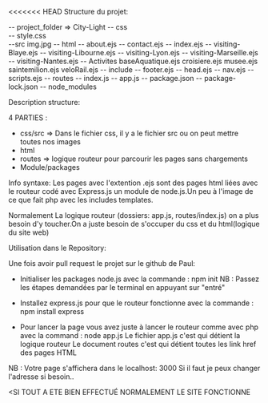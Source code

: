 <<<<<<< HEAD
Structure du projet:


-- project_folder  => City-Light
 -- css                           
    -- style.css                
    --src
        img.jpg
 -- html
    -- about.ejs
    -- contact.ejs
    -- index.ejs
    -- visiting-Blaye.ejs
    -- visiting-Libourne.ejs
    -- visiting-Lyon.ejs
    -- visiting-Marseille.ejs
    -- visiting-Nantes.ejs
    -- Activites
        baseAquatique.ejs
        croisiere.ejs
        musee.ejs
        saintemilion.ejs
        veloRail.ejs
    -- include
        -- footer.ejs
        -- head.ejs
        -- nav.ejs
        -- scripts.ejs
 -- routes
    -- index.js
 -- app.js
 -- package.json
 -- package-lock.json
 -- node_modules

 Description structure:

 4 PARTIES :

 - css/src => Dans le fichier css, il y a le fichier src ou on peut    mettre toutes nos images
 - html
 - routes => logique routeur pour parcourir les pages sans chargements
 - Module/packages


Info syntaxe:
Les pages avec l'extention .ejs sont des pages html liées avec le routeur codé avec Express.js un module de node.js.Un peu à l'image de ce que fait php avec les includes templates.

Normalement La logique routeur (dossiers: app.js, routes/index.js) on a plus besoin d'y toucher.On a juste besoin de s'occuper du css et du html(logique du site web)
 
Utilisation dans le Repository:

Une fois avoir pull request le projet sur le github de Paul:

- Initialiser les packages node.js avec la commande : npm init
NB : Passez les étapes demandées par le terminal en appuyant sur "entré"

- Installez express.js pour que le routeur fonctionne avec la commande : 
npm install express

- Pour lancer la page vous avez juste à lancer le routeur comme avec php avec la command : node app.js 
Le fichier app.js c'est <LE FICHIER> qui détient la logique routeur
Le document routes c'est <Le document> qui détient toutes les link href des pages HTML

NB : Votre page s'affichera dans le localhost: 3000
Si il faut je peux changer l'adresse si besoin..


<SI TOUT A ETE BIEN EFFECTUÉ NORMALEMENT LE SITE FONCTIONNE



